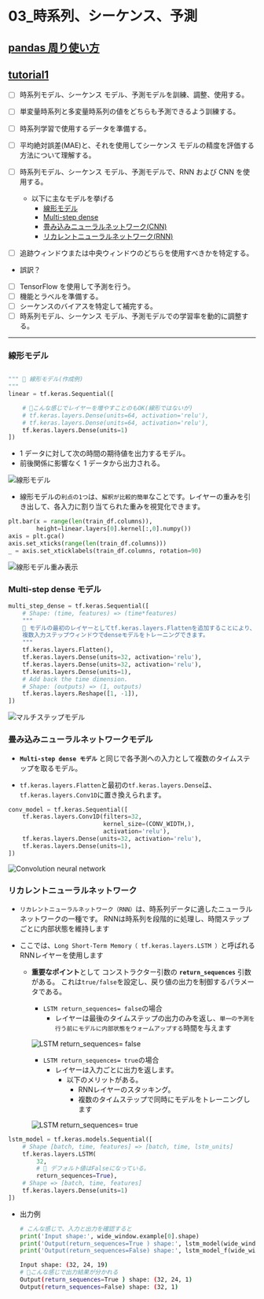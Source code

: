# 03\_時系列、シーケンス、予測

## [pandas 周り使い方](pandas)

## [tutorial1](#1)

- [ ] 時系列モデル、シーケンス モデル、予測モデルを訓練、調整、使用する。
- [ ] 単変量時系列と多変量時系列の値をどちらも予測できるよう訓練する。
- [ ] 時系列学習で使用するデータを準備する。
- [ ] 平均絶対誤差(MAE)と、それを使用してシーケンス モデルの精度を評価する方法について理解する。
- [ ] 時系列モデル、シーケンス モデル、予測モデルで、RNN および CNN を使用する。
  - 以下に主なモデルを挙げる
    - [線形モデル](#liner)
    - [Multi-step dense](#dense)
    - [畳み込みニューラルネットワーク(CNN)](#CNN)
    - [リカレントニューラルネットワーク(RNN)](#RNN)

- [ ] 追跡ウィンドウまたは中央ウィンドウのどちらを使用すべきかを特定する。

- 誤訳？

- [ ] TensorFlow を使用して予測を行う。
- [ ] 機能とラベルを準備する。
- [ ] シーケンスのバイアスを特定して補完する。
- [ ] 時系列モデル、シーケンス モデル、予測モデルでの学習率を動的に調整する。

---

### <a name=liner>線形モデル</a>

```python

""" 🌟 線形モデル(作成例)
"""
linear = tf.keras.Sequential([

    # 🌟こんな感じでレイヤーを増やすことのもOK(線形ではないが)
    # tf.keras.layers.Dense(units=64, activation='relu'),
    # tf.keras.layers.Dense(units=64, activation='relu'),
    tf.keras.layers.Dense(units=1)
])
```

- 1 データに対して次の時間の期待値を出力するモデル。
- 前後関係に影響なく 1 データから出力される。

![線形モデル](last_window.png)

- 線形モデルの`利点の1つ`は、`解釈が比較的簡単`なことです。レイヤーの重みを引き出して、各入力に割り当てられた重みを視覚化できます。

```python
plt.bar(x = range(len(train_df.columns)),
        height=linear.layers[0].kernel[:,0].numpy())
axis = plt.gca()
axis.set_xticks(range(len(train_df.columns)))
_ = axis.set_xticklabels(train_df.columns, rotation=90)
```

![線形モデル重み表示](liner_model_weight.png)

### <a name=dense>Multi-step dense モデル</a>

```python
multi_step_dense = tf.keras.Sequential([
    # Shape: (time, features) => (time*features)
    """
    🌟 モデルの最初のレイヤーとしてtf.keras.layers.Flattenを追加することにより、
    複数入力ステップウィンドウでdenseモデルをトレーニングできます。
    """
    tf.keras.layers.Flatten(),
    tf.keras.layers.Dense(units=32, activation='relu'),
    tf.keras.layers.Dense(units=32, activation='relu'),
    tf.keras.layers.Dense(units=1),
    # Add back the time dimension.
    # Shape: (outputs) => (1, outputs)
    tf.keras.layers.Reshape([1, -1]),
])
```

![マルチステップモデル](conv_window.png)

### <a name=CNN>畳み込みニューラルネットワークモデル</a>

- **`Multi-step dense モデル`** と同じで各予測への入力として複数のタイムステップを取るモデル。

- `tf.keras.layers.Flatten`と最初の`tf.keras.layers.Dense`は、  
`tf.keras.layers.Conv1D`に置き換えられます。

```python
conv_model = tf.keras.Sequential([
    tf.keras.layers.Conv1D(filters=32,
                           kernel_size=(CONV_WIDTH,),
                           activation='relu'),
    tf.keras.layers.Dense(units=32, activation='relu'),
    tf.keras.layers.Dense(units=1),
])
```

![Convolution neural network](wide_conv_window.png)

### <a name=RNN>リカレントニューラルネットワーク</a>

- `リカレントニューラルネットワーク（RNN）`は、時系列データに適したニューラルネットワークの一種です。 RNNは時系列を段階的に処理し、時間ステップごとに内部状態を維持します

- ここでは、`Long Short-Term Memory（ tf.keras.layers.LSTM ）`と呼ばれるRNNレイヤーを使用します
  - **重要なポイント**として コンストラクター引数の **`return_sequences`** 引数がある。
  これは`true/false`を設定し、戻り値の出力を制御するパラメータである。

    - `LSTM return_sequences= false`の場合
      - レイヤーは最後のタイムステップの出力のみを返し、`単一の予測を行う前にモデルに内部状態をウォームアップする`時間を与えます

    ![LSTM return_sequences= false](lstm_1_window.png)

    - `LSTM return_sequences= true`の場合
      - レイヤーは入力ごとに出力を返します。
        - 以下のメリットがある。
          - RNNレイヤーのスタッキング。
          - 複数のタイムステップで同時にモデルをトレーニングします

    ![LSTM return_sequences= true](lstm_many_window.png)


```python
lstm_model = tf.keras.models.Sequential([
    # Shape [batch, time, features] => [batch, time, lstm_units]
    tf.keras.layers.LSTM(
        32,
        # 🌟 デフォルト値はFalseになっている。
        return_sequences=True),
    # Shape => [batch, time, features]
    tf.keras.layers.Dense(units=1)
])
```

- 出力例

    ```python
    # こんな感じで、入力と出力を確認すると
    print('Input shape:', wide_window.example[0].shape)
    print('Output(return_sequences=True ) shape:', lstm_model(wide_window.example[0]).shape)
    print('Output(return_sequences=False) shape:', lstm_model_f(wide_window.example[0]).shape)
    ```

    ```sh
    Input shape: (32, 24, 19)
    # 🌟こんな感じで出力結果が分かれる
    Output(return_sequences=True ) shape: (32, 24, 1)
    Output(return_sequences=False) shape: (32, 1)
    ```
